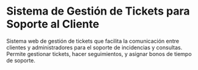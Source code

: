 # Sistema de Gestión de Tickets para Soporte al Cliente
Sistema web de gestión de tickets que facilita la comunicación entre clientes y administradores para el soporte de incidencias y consultas. Permite gestionar tickets, hacer seguimientos, y asignar bonos de tiempo de soporte.
